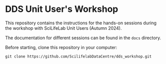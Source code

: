 # DDS Unit User's Workshop 

This repository contains the instructions for the hands-on sessions during the workshop 
with SciLifeLab Unit Users (Autumn 2024).

The documentation for different sessions can be found in the `docs` directory. 

Before starting, clone this repository in your computer:

~~~
git clone https://github.com/ScilifelabDataCentre/dds_workshop.git
~~~
